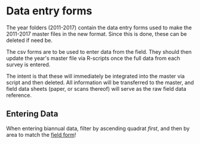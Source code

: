 # Data entry forms

The year folders (2011-2017) contain the data entry forms used to make the 2011-2017 master files in the new format. Since this is done, these can be deleted if need be.

The csv forms are to be used to enter data from the field. They should then update the year's master file via R-scripts once the full data from each survey is entered.

The intent is that these will immediately be integrated into the master via script and then deleted. All information will be transferred to the master, and field data sheets (paper, or scans thereof) will serve as the raw field data reference.

## Entering Data

When entering biannual data, filter by ascending quadrat _first_, and then by area to match the [field form](https://github.com/SCBI-ForestGEO/Dendrobands/blob/master/resources/field_forms/field_form_biannual.xlsx)!

